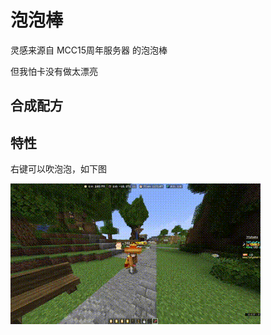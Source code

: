 # 泡泡棒

灵感来源自 MCC15周年服务器 的泡泡棒

但我怕卡没有做太漂亮

## 合成配方



## 特性

右键可以吹泡泡，如下图

<img src="./toys/bubble_wand/demo.gif" />